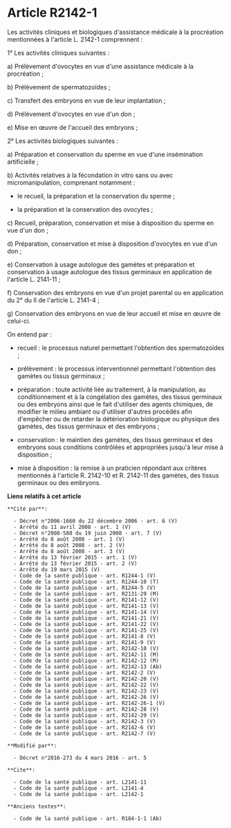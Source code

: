 # Article R2142-1

Les activités cliniques et biologiques d'assistance médicale à la procréation mentionnées à l'article L. 2142-1
comprennent : 

1° Les activités cliniques suivantes : 

a) Prélèvement d'ovocytes en vue d'une assistance médicale à la procréation ; 

b) Prélèvement de spermatozoïdes ; 

c) Transfert des embryons en vue de leur implantation ; 

d) Prélèvement d'ovocytes en vue d'un don ; 

e) Mise en œuvre de l'accueil des embryons ; 

2° Les activités biologiques suivantes : 

a) Préparation et conservation du sperme en vue d'une insémination artificielle ; 

b) Activités relatives à la fécondation in vitro sans ou avec micromanipulation, comprenant notamment :

- le recueil, la préparation et la conservation du sperme ;

- la préparation et la conservation des ovocytes ; 

c) Recueil, préparation, conservation et mise à disposition du sperme en vue d'un don ; 

d) Préparation, conservation et mise à disposition d'ovocytes en vue d'un don ; 

e) Conservation à usage autologue des gamètes et préparation et conservation à usage autologue des tissus germinaux en
application de l'article L. 2141-11 ; 

f) Conservation des embryons en vue d'un projet parental ou en application du 2° du II de l'article L. 2141-4 ; 

g) Conservation des embryons en vue de leur accueil et mise en œuvre de celui-ci. 

On entend par :

- recueil : le processus naturel permettant l'obtention des spermatozoïdes ;

- prélèvement : le processus interventionnel permettant l'obtention des gamètes ou tissus germinaux ;

- préparation : toute activité liée au traitement, à la manipulation, au conditionnement et à la congélation des gamètes, des
tissus germinaux ou des embryons ainsi que le fait d'utiliser des agents chimiques, de modifier le milieu ambiant ou
d'utiliser d'autres procédés afin d'empêcher ou de retarder la détérioration biologique ou physique des gamètes, des tissus
germinaux et des embryons ;

- conservation : le maintien des gamètes, des tissus germinaux et des embryons sous conditions contrôlées et appropriées
jusqu'à leur mise à disposition ;

- mise à disposition : la remise à un praticien répondant aux critères mentionnés à l'article R. 2142-10 et R. 2142-11 des
gamètes, des tissus germinaux ou des embryons.

**Liens relatifs à cet article**

	**Cité par**:

	  - Décret n°2006-1660 du 22 décembre 2006 - art. 6 (V)
	  - Arrêté du 11 avril 2008 - art. 1 (V)
	  - Décret n°2008-588 du 19 juin 2008 - art. 7 (V)
	  - Arrêté du 8 août 2008 - art. 1 (V)
	  - Arrêté du 8 août 2008 - art. 2 (V)
	  - Arrêté du 8 août 2008 - art. 3 (V)
	  - Arrêté du 13 février 2015 - art. 1 (V)
	  - Arrêté du 13 février 2015 - art. 2 (V)
	  - Arrêté du 19 mars 2015 (V)
	  - Code de la santé publique - art. R1244-1 (V)
	  - Code de la santé publique - art. R1244-10 (T)
	  - Code de la santé publique - art. R1244-5 (V)
	  - Code de la santé publique - art. R2131-29 (M)
	  - Code de la santé publique - art. R2141-12 (V)
	  - Code de la santé publique - art. R2141-13 (V)
	  - Code de la santé publique - art. R2141-14 (V)
	  - Code de la santé publique - art. R2141-21 (V)
	  - Code de la santé publique - art. R2141-22 (V)
	  - Code de la santé publique - art. R2141-25 (V)
	  - Code de la santé publique - art. R2141-8 (V)
	  - Code de la santé publique - art. R2141-9 (V)
	  - Code de la santé publique - art. R2142-10 (V)
	  - Code de la santé publique - art. R2142-11 (M)
	  - Code de la santé publique - art. R2142-12 (M)
	  - Code de la santé publique - art. R2142-13 (Ab)
	  - Code de la santé publique - art. R2142-2 (V)
	  - Code de la santé publique - art. R2142-20 (V)
	  - Code de la santé publique - art. R2142-22 (V)
	  - Code de la santé publique - art. R2142-23 (V)
	  - Code de la santé publique - art. R2142-26 (V)
	  - Code de la santé publique - art. R2142-26-1 (V)
	  - Code de la santé publique - art. R2142-28 (V)
	  - Code de la santé publique - art. R2142-29 (V)
	  - Code de la santé publique - art. R2142-3 (V)
	  - Code de la santé publique - art. R2142-6 (V)
	  - Code de la santé publique - art. R2142-7 (V)

	**Modifié par**:

	  - Décret n°2016-273 du 4 mars 2016 - art. 5

	**Cite**:

	  - Code de la santé publique - art. L2141-11
	  - Code de la santé publique - art. L2141-4
	  - Code de la santé publique - art. L2142-1

	**Anciens textes**:

	  - Code de la santé publique - art. R184-1-1 (Ab)
